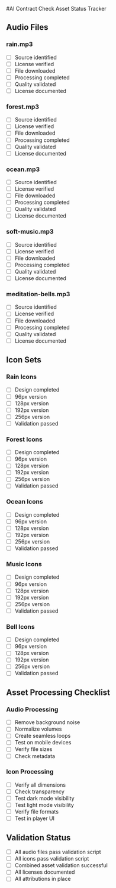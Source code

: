 #AI Contract Check Asset Status Tracker

## Audio Files

### rain.mp3
- [ ] Source identified
- [ ] License verified
- [ ] File downloaded
- [ ] Processing completed
- [ ] Quality validated
- [ ] License documented

### forest.mp3
- [ ] Source identified
- [ ] License verified
- [ ] File downloaded
- [ ] Processing completed
- [ ] Quality validated
- [ ] License documented

### ocean.mp3
- [ ] Source identified
- [ ] License verified
- [ ] File downloaded
- [ ] Processing completed
- [ ] Quality validated
- [ ] License documented

### soft-music.mp3
- [ ] Source identified
- [ ] License verified
- [ ] File downloaded
- [ ] Processing completed
- [ ] Quality validated
- [ ] License documented

### meditation-bells.mp3
- [ ] Source identified
- [ ] License verified
- [ ] File downloaded
- [ ] Processing completed
- [ ] Quality validated
- [ ] License documented

## Icon Sets

### Rain Icons
- [ ] Design completed
- [ ] 96px version
- [ ] 128px version
- [ ] 192px version
- [ ] 256px version
- [ ] Validation passed

### Forest Icons
- [ ] Design completed
- [ ] 96px version
- [ ] 128px version
- [ ] 192px version
- [ ] 256px version
- [ ] Validation passed

### Ocean Icons
- [ ] Design completed
- [ ] 96px version
- [ ] 128px version
- [ ] 192px version
- [ ] 256px version
- [ ] Validation passed

### Music Icons
- [ ] Design completed
- [ ] 96px version
- [ ] 128px version
- [ ] 192px version
- [ ] 256px version
- [ ] Validation passed

### Bell Icons
- [ ] Design completed
- [ ] 96px version
- [ ] 128px version
- [ ] 192px version
- [ ] 256px version
- [ ] Validation passed

## Asset Processing Checklist

### Audio Processing
- [ ] Remove background noise
- [ ] Normalize volumes
- [ ] Create seamless loops
- [ ] Test on mobile devices
- [ ] Verify file sizes
- [ ] Check metadata

### Icon Processing
- [ ] Verify all dimensions
- [ ] Check transparency
- [ ] Test dark mode visibility
- [ ] Test light mode visibility
- [ ] Verify file formats
- [ ] Test in player UI

## Validation Status
- [ ] All audio files pass validation script
- [ ] All icons pass validation script
- [ ] Combined asset validation successful
- [ ] All licenses documented
- [ ] All attributions in place
